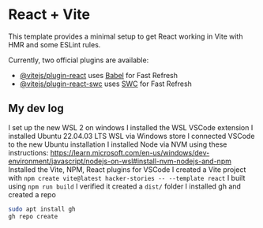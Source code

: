# React + Vite

This template provides a minimal setup to get React working in Vite with HMR and some ESLint rules.

Currently, two official plugins are available:

- [@vitejs/plugin-react](https://github.com/vitejs/vite-plugin-react/blob/main/packages/plugin-react/README.md) uses [Babel](https://babeljs.io/) for Fast Refresh
- [@vitejs/plugin-react-swc](https://github.com/vitejs/vite-plugin-react-swc) uses [SWC](https://swc.rs/) for Fast Refresh

## My dev log

I set up the new WSL 2 on windows
I installed the WSL VSCode extension
I installed Ubuntu 22.04.03 LTS WSL via Windows store
I connected VSCode to the new Ubuntu installation
I installed Node via NVM using these instructions: https://learn.microsoft.com/en-us/windows/dev-environment/javascript/nodejs-on-wsl#install-nvm-nodejs-and-npm
Installed the Vite, NPM, React plugins for VSCode
I created a Vite project with 
`npm create vite@latest hacker-stories -- --template react`
I built using 
`npm run build`
I verified it created a `dist/` folder
I installed gh and created a repo
```bash
sudo apt install gh
gh repo create
```
